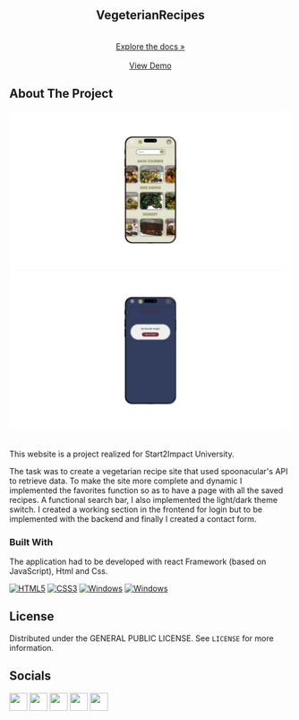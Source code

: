 <br />
<div align="center">
  <h2 align="center">VegeterianRecipes</h2>

  <div align="center">
    <br/>
    <a href="https://github.com/gabrielecruciani/vegetarianRecipes">Explore the docs »</a>
    <br/>
    <br/>
    <a href="https://vegrecipes-s2i.netlify.app">View Demo</a>
  </div>
</div>




<!-- ABOUT THE PROJECT -->
## About The Project

<div align="center">
  <img src="public/screen.png" alt="VegRecipes"/>
  <img src="public/dark.png" alt="VegRecipes"/>
</div>
<br/>

This website is a project realized for Start2Impact University.

The task was to create a vegetarian recipe site that used spoonacular's API to retrieve data.
To make the site more complete and dynamic I implemented the favorites function so as to have a page with all the saved recipes.
A functional search bar, I also implemented the light/dark theme switch.
I created a working section in the frontend for login but to be implemented with the backend and finally I created a contact form.


### Built With

The application had to be developed with react Framework (based on JavaScript), Html and Css.
<br/>

<p align="left">
<a href="https://developer.mozilla.org/en-US/docs/Glossary/HTML5" target="_blank" rel="noreferrer"><img src="https://raw.githubusercontent.com/danielcranney/readme-generator/main/public/icons/skills/html5-colored.svg" width="36" height="36" alt="HTML5"/></a>
<a href="https://www.w3.org/TR/CSS" target="_blank" rel="noreferrer"><img src="https://raw.githubusercontent.com/danielcranney/readme-generator/main/public/icons/skills/css3-colored.svg" width="36" height="36" alt="CSS3"/></a>
<a href="https://javascript.info/" target="_blank" rel="noreferrer"><img src="https://cdn.worldvectorlogo.com/logos/javascript-1.svg" width="36" height="36" alt="Windows"/></a>
<a href="https://react.dev/" target="_blank" rel="noreferrer"><img src="https://cdn.worldvectorlogo.com/logos/react-2.svg" width="36" height="36" alt="Windows"/></a>
</p>




<!-- LICENSE -->
## License

Distributed under the GENERAL PUBLIC LICENSE. See `LICENSE` for more information.
<br/>





<!-- CONTACT -->
## Socials

<p align="left">
<a href="https://discord.com/users/BoiZze" target="_blank" rel="noreferrer"><img src="https://raw.githubusercontent.com/danielcranney/readme-generator/main/public/icons/socials/discord.svg" width="32" height="32"/></a>
<a href="https://www.github.com/BoiZze" target="_blank" rel="noreferrer"><img src="https://raw.githubusercontent.com/danielcranney/readme-generator/main/public/icons/socials/github-dark.svg" width="32" height="32"/></a>
<a href="http://www.instagram.com/_gabriele.it_" target="_blank" rel="noreferrer"><img src="https://raw.githubusercontent.com/danielcranney/readme-generator/main/public/icons/socials/instagram.svg" width="32" height="32"/></a>
<a href="https://www.linkedin.com/in/gabriele-cruciani" target="_blank" rel="noreferrer"><img src="https://raw.githubusercontent.com/danielcranney/readme-generator/main/public/icons/socials/linkedin.svg" width="32" height="32"/></a>
<a href="https://twitter.com/gabriele_it_" target="_blank" rel="noreferrer"><img src="https://raw.githubusercontent.com/danielcranney/readme-generator/main/public/icons/socials/twitter-dark.svg" width="32" height="32"/></a>
</p>

